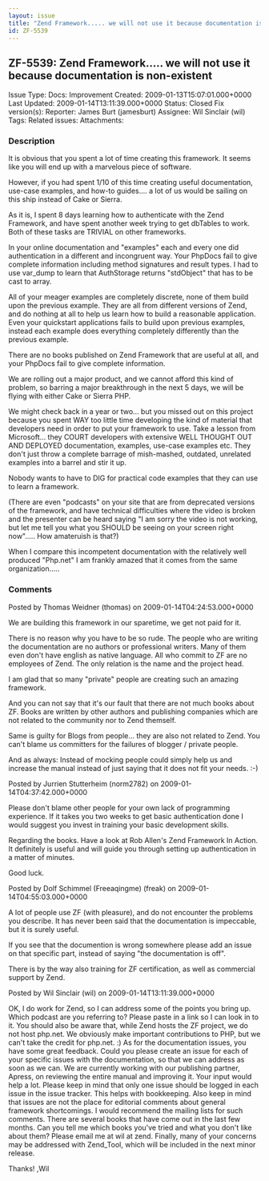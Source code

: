 ```yaml
---
layout: issue
title: "Zend Framework..... we will not use it because documentation is non-existent"
id: ZF-5539
---
```


ZF-5539: Zend Framework..... we will not use it because documentation is non-existent
-------------------------------------------------------------------------------------

 Issue Type: Docs: Improvement Created: 2009-01-13T15:07:01.000+0000 Last Updated: 2009-01-14T13:11:39.000+0000 Status: Closed Fix version(s): 
 Reporter:  James Burt (jamesburt)  Assignee:  Wil Sinclair (wil)  Tags: 
 Related issues: 
 Attachments: 
### Description

It is obvious that you spent a lot of time creating this framework. It seems like you will end up with a marvelous piece of software.

However, if you had spent 1/10 of this time creating useful documentation, use-case examples, and how-to guides.... a lot of us would be sailing on this ship instead of Cake or Sierra.

As it is, I spent 8 days learning how to authenticate with the Zend Framework, and have spent another week trying to get dbTables to work. Both of these tasks are TRIVIAL on other frameworks.

In your online documentation and "examples" each and every one did authentication in a different and incongruent way. Your PhpDocs fail to give complete information including method signatures and result types. I had to use var\_dump to learn that AuthStorage returns "stdObject" that has to be cast to array.

All of your meager examples are completely discrete, none of them build upon the previous example. They are all from different versions of Zend, and do nothing at all to help us learn how to build a reasonable application. Even your quickstart applications fails to build upon previous examples, instead each example does everything completely differently than the previous example.

There are no books published on Zend Framework that are useful at all, and your PhpDocs fail to give complete information.

We are rolling out a major product, and we cannot afford this kind of problem, so barring a major breakthrough in the next 5 days, we will be flying with either Cake or Sierra PHP.

We might check back in a year or two... but you missed out on this project because you spent WAY too little time developing the kind of material that developers need in order to put your framework to use. Take a lesson from Microsoft... they COURT developers with extensive WELL THOUGHT OUT AND DEPLOYED documentation, examples, use-case examples etc. They don't just throw a complete barrage of mish-mashed, outdated, unrelated examples into a barrel and stir it up.

Nobody wants to have to DIG for practical code examples that they can use to learn a framework.

(There are even "podcasts" on your site that are from deprecated versions of the framework, and have technical difficulties where the video is broken and the presenter can be heard saying "I am sorry the video is not working, but let me tell you what you SHOULD be seeing on your screen right now"..... How amateruish is that?)

When I compare this incompetent documentation with the relatively well produced "Php.net" I am frankly amazed that it comes from the same organization.....

 

 

### Comments

Posted by Thomas Weidner (thomas) on 2009-01-14T04:24:53.000+0000

We are building this framework in our sparetime, we get not paid for it.

There is no reason why you have to be so rude. The people who are writing the documentation are no authors or professional writers. Many of them even don't have english as native language. All who commit to ZF are no employees of Zend. The only relation is the name and the project head.

I am glad that so many "private" people are creating such an amazing framework.

And you can not say that it's our fault that there are not much books about ZF. Books are written by other authors and publishing companies which are not related to the community nor to Zend themself.

Same is guilty for Blogs from people... they are also not related to Zend. You can't blame us committers for the failures of blogger / private people.

And as always: Instead of mocking people could simply help us and increase the manual instead of just saying that it does not fit your needs. :-)

 

 

Posted by Jurrien Stutterheim (norm2782) on 2009-01-14T04:37:42.000+0000

Please don't blame other people for your own lack of programming experience. If it takes you two weeks to get basic authentication done I would suggest you invest in training your basic development skills.

Regarding the books. Have a look at Rob Allen's Zend Framework In Action. It definitely is useful and will guide you through setting up authentication in a matter of minutes.

Good luck.

 

 

Posted by Dolf Schimmel (Freeaqingme) (freak) on 2009-01-14T04:55:03.000+0000

A lot of people use ZF (with pleasure), and do not encounter the problems you describe. It has never been said that the documentation is impeccable, but it is surely useful.

If you see that the documention is wrong somewhere please add an issue on that specific part, instead of saying "the documentation is off".

There is by the way also training for ZF certification, as well as commercial support by Zend.

 

 

Posted by Wil Sinclair (wil) on 2009-01-14T13:11:39.000+0000

OK, I do work for Zend, so I can address some of the points you bring up. Which podcast are you referring to? Please paste in a link so I can look in to it. You should also be aware that, while Zend hosts the ZF project, we do not host php.net. We obviously make important contributions to PHP, but we can't take the credit for php.net. :) As for the documentation issues, you have some great feedback. Could you please create an issue for each of your specific issues with the documentation, so that we can address as soon as we can. We are currently working with our publishing partner, Apress, on reviewing the entire manual and improving it. Your input would help a lot. Please keep in mind that only one issue should be logged in each issue in the issue tracker. This helps with bookkeeping. Also keep in mind that issues are not the place for editorial comments about general framework shortcomings. I would recommend the mailing lists for such comments. There are several books that have come out in the last few months. Can you tell me which books you've tried and what you don't like about them? Please email me at wil at zend. Finally, many of your concerns may be addressed with Zend\_Tool, which will be included in the next minor release.

Thanks! ,Wil

 

 